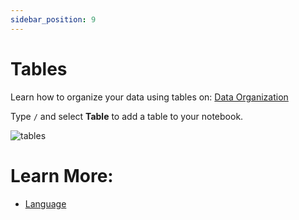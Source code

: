 ```yaml
---
sidebar_position: 9
---
```


# Tables

Learn how to organize your data using tables on: [Data Organization](/docs/language/data-organization/tables)

Type `/` and select **Table** to add a table to your notebook.

![tables](https://user-images.githubusercontent.com/76447845/146926068-463a1bc4-e70d-443d-a05b-6f49dcecf310.gif)

# Learn More:

- [Language](/language)
